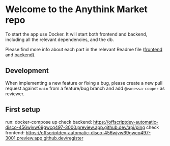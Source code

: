 # Welcome to the Anythink Market repo

To start the app use Docker. It will start both frontend and backend, including all the relevant dependencies, and the db.

Please find more info about each part in the relevant Readme file ([frontend](frontend/readme.md) and [backend](backend/README.md)).

## Development

When implementing a new feature or fixing a bug, please create a new pull request against `main` from a feature/bug branch and add `@vanessa-cooper` as reviewer.

## First setup

run: docker-compose up
check backend: https://offscriptdev-automatic-disco-456wjvw69gwcq497-3000.preview.app.github.dev/api/ping
check frontend: https://offscriptdev-automatic-disco-456wjvw69gwcq497-3001.preview.app.github.dev/register